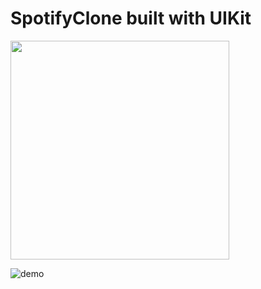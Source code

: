 #  SpotifyClone built with UIKit

<img src="https://github.com/eacardenase/SpotifyClone/blob/main/spotify-clip.gif" width="350" />

![demo](https://github.com/eacardenase/SpotifyClone/blob/main/spotify-clip.gif)
